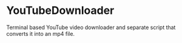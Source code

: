 # YouTubeDownloader
Terminal based YouTube video downloader and separate script that converts it into an mp4 file.
